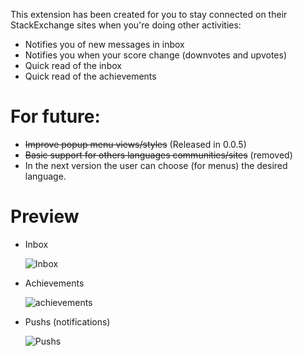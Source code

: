 This extension has been created for you to stay connected on their StackExchange sites when you're doing other activities:

- Notifies you of new messages in inbox
- Notifies you when your score change (downvotes and upvotes)
- Quick read of the inbox
- Quick read of the achievements

# For future:

- <s>Improve popup menu views/styles</s> (Released in 0.0.5)
- <s>Basic support for others languages communities/sites</s> (removed)
- In the next version the user can choose (for menus) the desired language.

# Preview

- Inbox

  ![Inbox](http://i.stack.imgur.com/nE9pB.png)

- Achievements

  ![achievements](http://i.stack.imgur.com/lWLNq.png)

- Pushs (notifications)

  ![Pushs](http://i.stack.imgur.com/rcy29.png)
